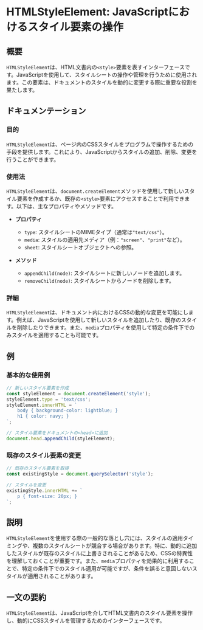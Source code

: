 <!--
Meta Description: # HTMLStyleElement: JavaScriptにおけるスタイル要素の操作 ## 概要 `HTMLStyleElement`は、HTML文書内の`<style>`要素を表すインターフェースです。JavaScriptを使用して、スタイルシートの操作や管理を行うために使用されます。この要素は...
Meta Keywords: htmlstyleelement, style, document, styleelement, media
-->

# HTMLStyleElement: JavaScriptにおけるスタイル要素の操作

## 概要
`HTMLStyleElement`は、HTML文書内の`<style>`要素を表すインターフェースです。JavaScriptを使用して、スタイルシートの操作や管理を行うために使用されます。この要素は、ドキュメントのスタイルを動的に変更する際に重要な役割を果たします。

## ドキュメンテーション
### 目的
`HTMLStyleElement`は、ページ内のCSSスタイルをプログラムで操作するための手段を提供します。これにより、JavaScriptからスタイルの追加、削除、変更を行うことができます。

### 使用法
`HTMLStyleElement`は、`document.createElement`メソッドを使用して新しいスタイル要素を作成するか、既存の`<style>`要素にアクセスすることで利用できます。以下は、主なプロパティやメソッドです。

- **プロパティ**
  - `type`: スタイルシートのMIMEタイプ（通常は`"text/css"`）。
  - `media`: スタイルの適用先メディア（例：`"screen"`、`"print"`など）。
  - `sheet`: スタイルシートオブジェクトへの参照。

- **メソッド**
  - `appendChild(node)`: スタイルシートに新しいノードを追加します。
  - `removeChild(node)`: スタイルシートからノードを削除します。

### 詳細
`HTMLStyleElement`は、ドキュメント内におけるCSSの動的な変更を可能にします。例えば、JavaScriptを使用して新しいスタイルを追加したり、既存のスタイルを削除したりできます。また、`media`プロパティを使用して特定の条件下でのみスタイルを適用することも可能です。

## 例
### 基本的な使用例
```javascript
// 新しいスタイル要素を作成
const styleElement = document.createElement('style');
styleElement.type = 'text/css';
styleElement.innerHTML = `
    body { background-color: lightblue; }
    h1 { color: navy; }
`;

// スタイル要素をドキュメントの<head>に追加
document.head.appendChild(styleElement);
```

### 既存のスタイル要素の変更
```javascript
// 既存のスタイル要素を取得
const existingStyle = document.querySelector('style');

// スタイルを変更
existingStyle.innerHTML += `
    p { font-size: 20px; }
`;
```

## 説明
`HTMLStyleElement`を使用する際の一般的な落とし穴には、スタイルの適用タイミングや、複数のスタイルシートが競合する場合があります。特に、動的に追加したスタイルが既存のスタイルに上書きされることがあるため、CSSの特異性を理解しておくことが重要です。また、`media`プロパティを効果的に利用することで、特定の条件下でのスタイル適用が可能ですが、条件を誤ると意図しないスタイルが適用されることがあります。

## 一文の要約
`HTMLStyleElement`は、JavaScriptを介してHTML文書内のスタイル要素を操作し、動的にCSSスタイルを管理するためのインターフェースです。